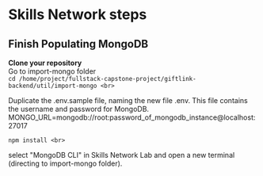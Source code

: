# Skills Network steps 

## Finish Populating MongoDB

**Clone your repository** <br>
Go to import-mongo folder <br>
`cd /home/project/fullstack-capstone-project/giftlink-backend/util/import-mongo <br>`

Duplicate the .env.sample file, naming the new file .env. This file contains the username and password for MongoDB. <br>
MONGO_URL=mongodb://root:password_of_mongodb_instance@localhost:27017 <br>

`npm install <br>`

select "MongoDB CLI" in Skills Network Lab and open a new terminal (directing to import-mongo folder). <br>







